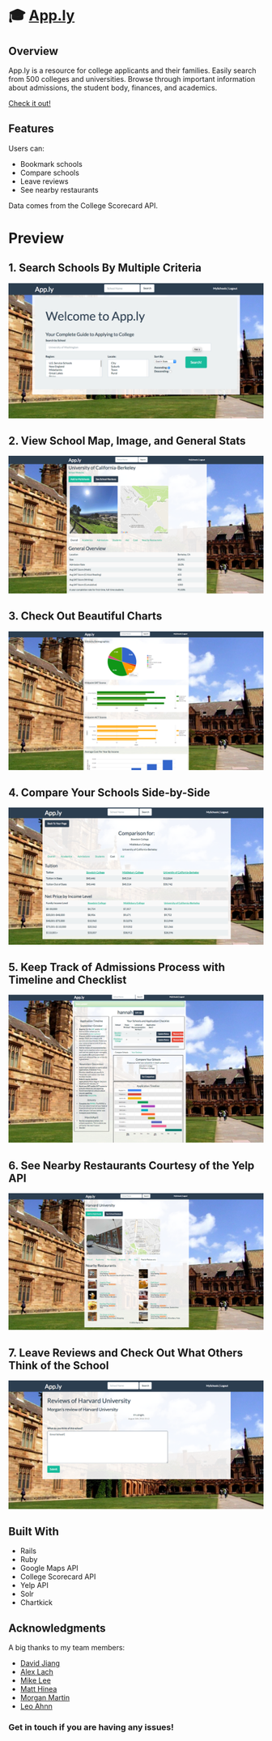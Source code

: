 # 🎓 [App.ly](https://applyapp.herokuapp.com)

## Overview

App.ly is a resource for college applicants and their families. Easily search from 500 colleges and universities. Browse through important information about admissions, the student body, finances, and academics.

[Check it out!](https://applyapp.herokuapp.com)
## Features

Users can:
* Bookmark schools
* Compare schools
* Leave reviews
* See nearby restaurants

Data comes from the College Scorecard API.

# Preview

## 1. Search Schools By Multiple Criteria
![Screenshot](screenshots/screenshot1.png)

## 2. View School Map, Image, and General Stats

![Screenshot](screenshots/screenshot2.png)

## 3. Check Out Beautiful Charts
![Screenshot](screenshots/screenshot3.png)

## 4. Compare Your Schools Side-by-Side
![Screenshot](screenshots/screenshot4.png)

## 5. Keep Track of Admissions Process with Timeline and Checklist
![Screenshot](screenshots/screenshot5.png)

## 6. See Nearby Restaurants Courtesy of the Yelp API
![Screenshot](screenshots/screenshot6.png)

## 7. Leave Reviews and Check Out What Others Think of the School
![Screenshot](screenshots/screenshot7.png)

## Built With

* Rails
* Ruby
* Google Maps API
* College Scorecard API
* Yelp API
* Solr
* Chartkick

## Acknowledgments
A big thanks to my team members:

* [David Jiang](https://github.com/davidmjiang)
* [Alex Lach](https://github.com/alexglach)
* [Mike Lee](https://github.com/asackofwheat)
* [Matt Hinea](https://github.com/mnd-dsgn)
* [Morgan Martin](https://github.com/morgancmartin)
* [Leo Ahnn](https://github.com/leosaysger)


### Get in touch if you are having any issues!







